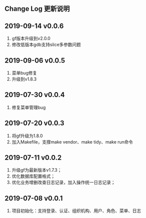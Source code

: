 Change Log 更新说明
------------------------------
## 2019-09-14 v0.0.6
1. gf版本升级到v2.0.0
2. 修改低版本gdb支持slice多参数问题

## 2019-09-06 v0.0.5
1. 菜单bug修复
2. 升级到v1.8.3

## 2019-07-30 v0.0.4
1. 修复菜单管理bug

## 2019-07-20 v0.0.3
1. 将gf升级为1.8.0
2. 加入Makefile，支撑make vendor、make tidy、make run命令

## 2019-07-11 v0.0.2
1. 升级gf为最新版本v1.7.3；
2. 优化数据库配置格式；
3. 优化业务增删改查日志记录，加入操作统一日志记录；

## 2019-07-08 v0.0.1
1. 项目初始化：支持登录、认证、组织机构、用户、角色、菜单、日志


